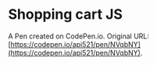 # Shopping cart JS

A Pen created on CodePen.io. Original URL: [https://codepen.io/api521/pen/NVqbNY](https://codepen.io/api521/pen/NVqbNY).



